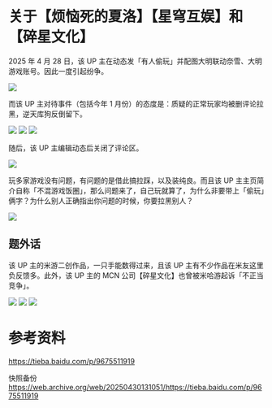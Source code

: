 # 关于【烦恼死的夏洛】【星穹互娱】和【碎星文化】

2025 年 4 月 28 日，该 UP 主在动态发「有人偷玩」并配图大明联动奈雪、大明游戏账号。因此一度引起纷争。

![](https://raw.githubusercontent.com/bxx-114514/iming-blog/refs/heads/main/evil-of-kurogames/images/sxwh/1.jpg)

而该 UP 主对待事件（包括今年 1 月份）的态度是：质疑的正常玩家均被删评论拉黑，逆天库狗反倒留下。

![](https://raw.githubusercontent.com/bxx-114514/iming-blog/refs/heads/main/evil-of-kurogames/images/sxwh/6.jpg)
![](https://raw.githubusercontent.com/bxx-114514/iming-blog/refs/heads/main/evil-of-kurogames/images/sxwh/7.jpg)
![](https://raw.githubusercontent.com/bxx-114514/iming-blog/refs/heads/main/evil-of-kurogames/images/sxwh/8.jpg)

随后，该 UP 主编辑动态后关闭了评论区。

![](https://raw.githubusercontent.com/bxx-114514/iming-blog/refs/heads/main/evil-of-kurogames/images/sxwh/2.jpg)

玩多家游戏没有问题，有问题的是借此搞拉踩，以及装纯良。而且该 UP 主主页简介自称「不混游戏饭圈」，那么问题来了，自己玩就算了，为什么非要带上「偷玩」俩字？为什么别人正确指出你问题的时候，你要拉黑别人？

![](https://raw.githubusercontent.com/bxx-114514/iming-blog/refs/heads/main/evil-of-kurogames/images/sxwh/3.jpg)

## 题外话

该 UP 主的米游二创作品，一只手能数得过来，且该 UP 主有不少作品在米友这里负反馈多。此外，该 UP 主的 MCN 公司【碎星文化】也曾被米哈游起诉「不正当竞争」。

![](https://raw.githubusercontent.com/bxx-114514/iming-blog/refs/heads/main/evil-of-kurogames/images/sxwh/4.jpg)
![](https://raw.githubusercontent.com/bxx-114514/iming-blog/refs/heads/main/evil-of-kurogames/images/sxwh/5.jpg)
![](https://raw.githubusercontent.com/bxx-114514/iming-blog/refs/heads/main/evil-of-kurogames/images/sxwh/9.jpg)

# 参考资料

https://tieba.baidu.com/p/9675511919

快照备份 https://web.archive.org/web/20250430131051/https://tieba.baidu.com/p/9675511919
